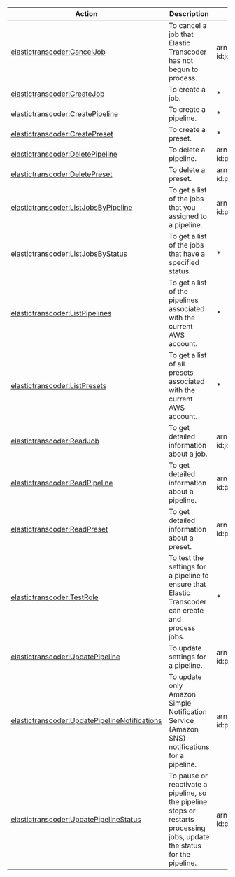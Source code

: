 | Action | Description | Resource | Condition |
| --- | --- | --- | --- |
| [elastictranscoder:CancelJob](http://docs.aws.amazon.com/elastictranscoder/latest/developerguide/cancel-job.html) | To cancel a job that Elastic Transcoder has not begun to process. | arn:aws:elastictranscoder:$region:$account-id:job/$job-id | - |
| [elastictranscoder:CreateJob](http://docs.aws.amazon.com/elastictranscoder/latest/developerguide/create-job.html) | To create a job. | * | - |
| [elastictranscoder:CreatePipeline](http://docs.aws.amazon.com/elastictranscoder/latest/developerguide/create-pipeline.html) | To create a pipeline. | * | - |
| [elastictranscoder:CreatePreset](http://docs.aws.amazon.com/elastictranscoder/latest/developerguide/create-preset.html) | To create a preset. | * | - |
| [elastictranscoder:DeletePipeline](http://docs.aws.amazon.com/elastictranscoder/latest/developerguide/delete-pipeline.html) | To delete a pipeline. | arn:aws:elastictranscoder:$region:$account-id:pipeline/$pipeline-id | - |
| [elastictranscoder:DeletePreset](http://docs.aws.amazon.com/elastictranscoder/latest/developerguide/delete-preset.html) | To delete a preset. | arn:aws:elastictranscoder:$region:$account-id:preset/$preset-id | - |
| [elastictranscoder:ListJobsByPipeline](http://docs.aws.amazon.com/elastictranscoder/latest/developerguide/list-jobs-by-pipeline.html) | To get a list of the jobs that you assigned to a pipeline. | arn:aws:elastictranscoder:$region:$account-id:pipeline/$pipeline-id | - |
| [elastictranscoder:ListJobsByStatus](http://docs.aws.amazon.com/elastictranscoder/latest/developerguide/list-jobs-by-status.html) | To get a list of the jobs that have a specified status. | * | - |
| [elastictranscoder:ListPipelines](http://docs.aws.amazon.com/elastictranscoder/latest/developerguide/list-pipelines.html) | To get a list of the pipelines associated with the current AWS account. | * | - |
| [elastictranscoder:ListPresets](http://docs.aws.amazon.com/elastictranscoder/latest/developerguide/list-presets.html) | To get a list of all presets associated with the current AWS account. | * | - |
| [elastictranscoder:ReadJob](http://docs.aws.amazon.com/elastictranscoder/latest/developerguide/get-job.html) | To get detailed information about a job. | arn:aws:elastictranscoder:$region:$account-id:job/$job-id | - |
| [elastictranscoder:ReadPipeline](http://docs.aws.amazon.com/elastictranscoder/latest/developerguide/get-pipeline.html) | To get detailed information about a pipeline. | arn:aws:elastictranscoder:$region:$account-id:pipeline/$pipeline-id | - |
| [elastictranscoder:ReadPreset](http://docs.aws.amazon.com/elastictranscoder/latest/developerguide/get-preset.html) | To get detailed information about a preset. | arn:aws:elastictranscoder:$region:$account-id:preset/$preset-i | - |
| [elastictranscoder:TestRole](http://docs.aws.amazon.com/elastictranscoder/latest/developerguide/test-pipeline-role.html) | To test the settings for a pipeline to ensure that Elastic Transcoder can create and process jobs. | * | - |
| [elastictranscoder:UpdatePipeline](http://docs.aws.amazon.com/elastictranscoder/latest/developerguide/update-pipeline.html) | To update settings for a pipeline. | arn:aws:elastictranscoder:$region:$account-id:pipeline/$pipeline-id | - |
| [elastictranscoder:UpdatePipelineNotifications](http://docs.aws.amazon.com/elastictranscoder/latest/developerguide/update-pipeline-notifications.html) | To update only Amazon Simple Notification Service (Amazon SNS) notifications for a pipeline. | arn:aws:elastictranscoder:$region:$account-id:pipeline/$pipeline-id | - |
| [elastictranscoder:UpdatePipelineStatus](http://docs.aws.amazon.com/elastictranscoder/latest/developerguide/update-pipeline-status.html) | To pause or reactivate a pipeline, so the pipeline stops or restarts processing jobs, update the status for the pipeline. | arn:aws:elastictranscoder:$region:$account-id:pipeline/$pipeline-id | - |
